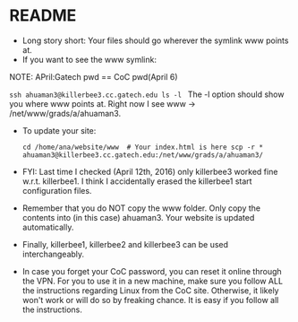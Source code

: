README
======

* Long story short: Your files should go wherever the symlink www points at.
* If you want to see the www symlink:

NOTE: APril:Gatech pwd == CoC pwd(April 6)

  ``
  ssh ahuaman3@killerbee3.cc.gatech.edu
  ls -l 
  ``
  The -l option should show you where www points at. Right now I see www -> /net/www/grads/a/ahuaman3.

* To update your site:

   ``cd /home/ana/website/www  # Your index.html is here
     scp -r * ahuaman3@killerbee3.cc.gatech.edu:/net/www/grads/a/ahuaman3/
   ``    
* FYI: Last time I checked (April 12th, 2016) only killerbee3 worked fine w.r.t. killerbee1. I think
  I accidentally erased the killerbee1 start configuration files.
* Remember that you do NOT copy the www folder. Only copy the contents into (in this case) ahuaman3. 
  Your website is updated automatically.

* Finally, killerbee1, killerbee2 and killerbee3 can be used interchangeably.
* In case you forget your CoC password, you can reset it online through the VPN. For you to use it in a
  new machine, make sure you follow ALL the instructions regarding Linux from the CoC site. Otherwise, it 
  likely won't work or will do so by freaking chance. It is easy if you follow all the instructions.
